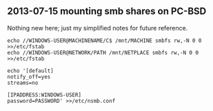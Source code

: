 2013-07-15 mounting smb shares on PC-BSD
----------

Nothing new here; 
just my simplified notes for future reference.

    echo //WINDOWS-USER@MACHINENAME/C$ /mnt/MACHINE smbfs rw,-N 0 0 >>/etc/fstab
    echo //WINDOWS-USER@NETWORK/PATH /mnt/NETPLACE smbfs rw,-N 0 0 >>/etc/fstab

    echo '[default]
    notify_off=yes
    streams=no

    [IPADDRESS:WINDOWS-USER]
    password=PASSWORD' >>/etc/nsmb.conf





